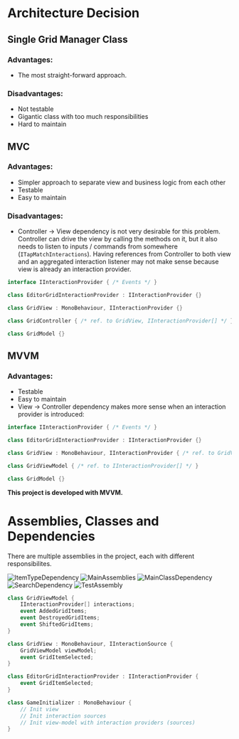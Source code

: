 # Architecture Decision

## Single Grid Manager Class

### Advantages:

* The most straight-forward approach.

### Disadvantages:

* Not testable
* Gigantic class with too much responsibilities
* Hard to maintain

## MVC

### Advantages:

* Simpler approach to separate view and business logic from each other
* Testable
* Easy to maintain

### Disadvantages:

* Controller -> View dependency is not very desirable for this problem. Controller can drive the view by calling the methods on it, but it also needs to listen to inputs / commands from somewhere (`ITapMatchInteractions`). Having references from Controller to both view and an aggregated interaction listener may not make sense because view is already an interaction provider.

```csharp
interface IInteractionProvider { /* Events */ }

class EditorGridInteractionProvider : IInteractionProvider {}

class GridView : MonoBehaviour, IInteractionProvider {}

class GridController { /* ref. to GridView, IInteractionProvider[] */ }

class GridModel {}
```

## MVVM

### Advantages:

* Testable
* Easy to maintain
* View -> Controller dependency makes more sense when an interaction provider is introduced:

```csharp
interface IInteractionProvider { /* Events */ }

class EditorGridInteractionProvider : IInteractionProvider {}

class GridView : MonoBehaviour, IInteractionProvider { /* ref. to GridViewModel */ }

class GridViewModel { /* ref. to IInteractionProvider[] */ }

class GridModel {}
```

**This project is developed with MVVM.**

# Assemblies, Classes and Dependencies

There are multiple assemblies in the project, each with different responsibilites.

![ItemTypeDependency](https://user-images.githubusercontent.com/3823941/200121194-5c19fa3f-8c1b-4e3b-bfec-3bb493c4f2a7.jpg)
![MainAssemblies](https://user-images.githubusercontent.com/3823941/200121197-2658fa9b-41d4-4c43-a034-5b7a52f821d6.jpg)
![MainClassDependency](https://user-images.githubusercontent.com/3823941/200121198-3eb6b159-bfbd-47fc-b8ef-3adf1dcc0fc3.jpg)
![SearchDependency](https://user-images.githubusercontent.com/3823941/200121199-7015bbdf-6822-423e-b885-ecbad95d909c.jpg)
![TestAssembly](https://user-images.githubusercontent.com/3823941/200121200-96a11264-355e-4369-8a04-1079a678bea2.jpg)


```csharp
class GridViewModel {
	IInteractionProvider[] interactions;
	event AddedGridItems;
	event DestroyedGridItems;
	event ShiftedGridItems;
}

class GridView : MonoBehaviour, IInteractionSource {
	GridViewModel viewModel;
	event GridItemSelected;
}

class EditorGridInteractionProvider : IInteractionProvider {
	event GridItemSelected;
}

class GameInitializer : MonoBehaviour {
	// Init view
	// Init interaction sources
	// Init view-model with interaction providers (sources)
}
```
